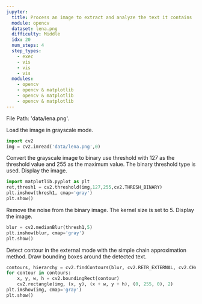 ```yaml
---
jupyter:
  title: Process an image to extract and analyze the text it contains
  module: opencv
  dataset: lena.png
  difficulty: Middle
  idx: 20
  num_steps: 4
  step_types:
    - exec
    - vis
    - vis
    - vis
  modules: 
    - opencv
    - opencv & matplotlib
    - opencv & matplotlib
    - opencv & matplotlib 
---
```


File Path: 'data/lena.png'.

Load the image in grayscale mode.
```python
import cv2
img = cv2.imread('data/lena.png',0)
```

Convert the grayscale image to binary use threshold with 127 as the threshold value and 255 as the maximum value. The binary threshold type is used. Display the image.
```python
import matplotlib.pyplot as plt
ret,thresh1 = cv2.threshold(img,127,255,cv2.THRESH_BINARY)
plt.imshow(thresh1, cmap='gray')
plt.show()
```

Remove the noise from the binary image. The kernel size is set to 5. Display the image.
```python
blur = cv2.medianBlur(thresh1,5)
plt.imshow(blur, cmap='gray')
plt.show()
```

Detect contour in the external mode with the simple chain approximation method. Draw bounding boxes around the detected text.
```python
contours, hierarchy = cv2.findContours(blur, cv2.RETR_EXTERNAL, cv2.CHAIN_APPROX_SIMPLE)
for contour in contours:
    x, y, w, h = cv2.boundingRect(contour)
    cv2.rectangle(img, (x, y), (x + w, y + h), (0, 255, 0), 2)
plt.imshow(img, cmap='gray')
plt.show()
```
